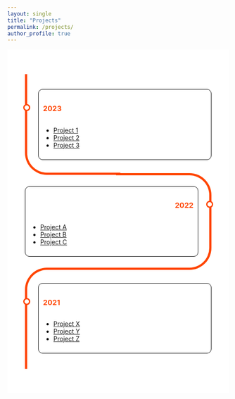 ```yaml
---
layout: single
title: "Projects"
permalink: /projects/
author_profile: true
---
```


<div class="page__content" style="background-color: white; margin: 0 auto; max-width: 800px; padding: 20px;">

  <style>
    /* Custom timeline styles */
    .timeline {
      margin: 20px auto;
      padding: 20px;
    }

    .card {
      position: relative;
      max-width: 400px;
    }

    .card:nth-child(odd) {
      padding: 30px 0 30px 30px;
    }

    .card:nth-child(even) {
      padding: 30px 30px 30px 0;
    }

    .card::before {
      content: "";
      position: absolute;
      width: 50%;
      border: solid orangered;
    }

    .card:nth-child(odd)::before {
      left: 0px;
      top: -4.5px;
      bottom: -4.5px;
      border-width: 5px 0 5px 5px;
      border-radius: 50px 0 0 50px;
    }

    .card:nth-child(even)::before {
      right: 0;
      top: 0;
      bottom: 0;
      border-width: 5px 5px 5px 0;
      border-radius: 0 50px 50px 0;
    }

    .card:first-child::before {
      border-top: 0;
      border-top-left-radius: 0;
    }

    .card:last-child:nth-child(odd)::before {
      border-bottom: 0;
      border-bottom-left-radius: 0;
    }

    .card:last-child:nth-child(even)::before {
      border-bottom: 0;
      border-bottom-right-radius: 0;
    }

    .info {
      display: flex;
      flex-direction: column;
      background: white;
      color: black;
      border-radius: 10px;
      padding: 10px;
      border: 1px solid black;
    }

    .title {
      color: orangered;
      position: relative;
      cursor: pointer; /* Add cursor pointer */
    }

    .title::before {
      content: "";
      position: absolute;
      width: 10px;
      height: 10px;
      background: white;
      border-radius: 999px;
      border: 3px solid orangered;
    }

    .card:nth-child(even) > .info > .title {
      text-align: right;
    }

    .card:nth-child(odd) > .info > .title::before {
      left: -45px;
    }

    .card:nth-child(even) > .info > .title::before {
      right: -45px;
    }
    
    /* Adjust the font size for the prompts */
    .info p {
      font-size: 16px;
    }
  </style>

  <div class="timeline">
    <div class="outer">
      <div class="card">
        <div class="info">
            <h3 class="title">2023</h3>
          <ul>
            <li><a href="../projects/project1.md">Project 1</a></li>
            <li><a href="../projects/project2.md">Project 2</a></li>
            <li><a href="../projects/project3.md">Project 3</a></li>
          </ul>
        </div>
      </div>
      <div class="card">
        <div class="info">
            <h3 class="title">2022</h3>
          <ul>
            <li><a href="../projects/projectA.md">Project A</a></li>
            <li><a href="../projects/projectB.md">Project B</a></li>
            <li><a href="../projects/projectC.md">Project C</a></li>
          </ul>
        </div>
      </div>
      <div class="card">
        <div class="info">
            <h3 class="title">2021</h3>
          <ul>
            <li><a href="../projects/projectX.md">Project X</a></li>
            <li><a href="../projects/projectY.md">Project Y</a></li>
            <li><a href="../projects/projectZ.md">Project Z</a></li>
          </ul>
        </div>
      </div>
    </div>
  </div>
</div>
